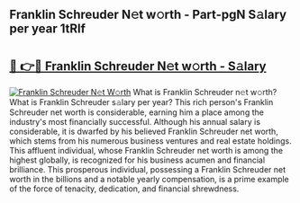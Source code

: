 ## Franklin Schreuder N𝚎t w𝚘rth - Part-pgN S𝚊lary per year 1tRlf

# <h2><a href="http://gc1hvue.nevu.top/?p=Franklin+Schreuder">🔗 👉🔴 Franklin Schreuder N𝚎t w𝚘rth - S𝚊lary</a></h2>

[![Franklin Schreuder N𝚎t W𝚘rth](https://i.imgur.com/Oavwk0R.jpeg)](http://gc1hvue.nevu.top/?p=Franklin+Schreuder)
What is Franklin Schreuder n𝚎t w𝚘rth? What is Franklin Schreuder s𝚊lary per year?
This rich person's Franklin Schreuder net worth is considerable, earning him a place among the industry's most financially successful. Although his annual salary is considerable, it is dwarfed by his believed Franklin Schreuder net worth, which stems from his numerous business ventures and real estate holdings. This affluent individual, whose Franklin Schreuder net worth is among the highest globally, is recognized for his business acumen and financial brilliance. This prosperous individual, possessing a Franklin Schreuder net worth in the billions and a notable yearly compensation, is a prime example of the force of tenacity, dedication, and financial shrewdness.
